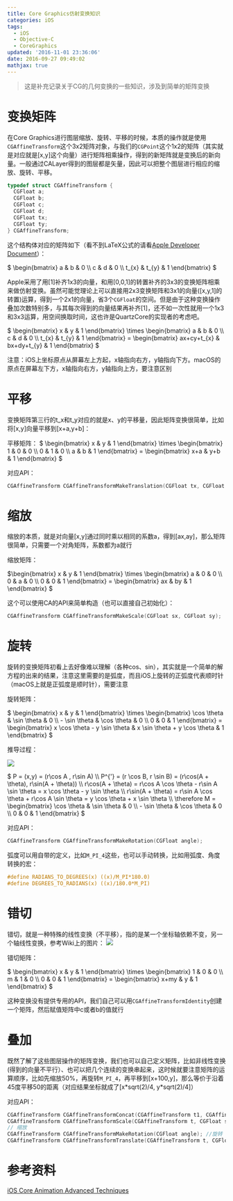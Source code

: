 ```yaml
---
title: Core Graphics仿射变换知识
categories: iOS
tags:
  - iOS
  - Objective-C
  - CoreGraphics
updated: '2016-11-01 23:36:06'
date: 2016-09-27 09:49:02
mathjax: true
---
```


> 这是补充记录关于CG的几何变换的一些知识，涉及到简单的矩阵变换

# 变换矩阵

在Core Graphics进行图层缩放、旋转、平移的时候，本质的操作就是使用`CGAffineTransform`这个3x2矩阵对象，与我们的`CGPoint`这个1x2的矩阵（其实就是对应就是[x,y]这个向量）进行矩阵相乘操作，得到的新矩阵就是变换后的新向量。一般通过CALayer得到的图层都是矢量，因此可以把整个图层进行相应的缩放、旋转、平移。

```objectivec
typedef struct CGAffineTransform { 
  CGFloat a; 
  CGFloat b; 
  CGFloat c; 
  CGFloat d; 
  CGFloat tx; 
  CGFloat ty; 
} CGAffineTransform;
```

这个结构体对应的矩阵如下（看不到LaTeX公式的请看[Apple Developer Document](https://developer.apple.com/reference/coregraphics/1455865-cgaffinetransformmake)）：

$ \begin{bmatrix} a & b & 0 \\\ c & d & 0 \\\ t\_{x} & t\_{y} & 1 \end{bmatrix} $

Apple采用了用[1]补齐1x3的向量，和用[0,0,1]的转置补齐的3x3的变换矩阵相乘来做仿射变换。虽然可能觉理论上可以直接用2x3变换矩阵和3x1的向量([x,y,1]的转置)运算，得到一个2x1的向量，省3个`CGFloat`的空间。但是由于这种变换操作叠加次数特别多，与其每次得到的向量结果再补齐[1]，还不如一次性就用一个1x3和3x3运算，用空间换取时间，这也许是QuartzCore的实现者的考虑吧。

$ \begin{bmatrix} x & y & 1 \end{bmatrix} \times \begin{bmatrix} a & b & 0 \\\ c & d & 0 \\\ t\_{x} & t\_{y} & 1 \end{bmatrix} = \begin{bmatrix} ax+cy+t\_{x} & bx+dy+t\_{y} & 1 \end{bmatrix} $


注意：iOS上坐标原点从屏幕左上方起，x轴指向右方，y轴指向下方。macOS的原点在屏幕左下方，x轴指向右方，y轴指向上方，要注意区别

# 平移

变换矩阵第三行的t\_x和t\_y对应的就是x、y的平移量，因此矩阵变换很简单，比如将[x,y]向量平移到[x+a,y+b]：

平移矩阵：
$ \begin{bmatrix} x & y & 1 \end{bmatrix} \times \begin{bmatrix} 1 & 0 & 0 \\\ 0 & 1 & 0 \\\ a & b & 1 \end{bmatrix} = \begin{bmatrix} x+a & y+b & 1 \end{bmatrix} $

对应API：

```objectivec
CGAffineTransform CGAffineTransformMakeTranslation(CGFloat tx, CGFloat ty);
```

# 缩放
缩放的本质，就是对向量[x,y]通过同时乘以相同的系数a，得到[ax,ay]，那么矩阵很简单，只需要一个对角矩阵，系数都为a就行

缩放矩阵：

$\begin{bmatrix} x & y & 1 \end{bmatrix} \times \begin{bmatrix} a & 0 & 0 \\\ 0 & a & 0 \\\ 0 & 0 & 1 \end{bmatrix} = \begin{bmatrix} ax & by & 1 \end{bmatrix} $

这个可以使用CA的API来简单构造（也可以直接自己初始化）：

```objectivec
CGAffineTransform CGAffineTransformMakeScale(CGFloat sx, CGFloat sy);
```

# 旋转
旋转的变换矩阵初看上去好像难以理解（各种cos、sin），其实就是一个简单的解方程的出来的结果，注意这里需要的是弧度，而且iOS上旋转的正弧度代表顺时针（macOS上就是正弧度是顺时针），需要注意

旋转矩阵：

$ \begin{bmatrix} x & y & 1 \end{bmatrix} \times \begin{bmatrix} \cos \theta & \sin \theta & 0 \\\ - \sin \theta & \cos \theta & 0 \\\ 0 & 0 & 1 \end{bmatrix} = \begin{bmatrix} x \cos \theta - y \sin \theta & x \sin \theta + y \cos \theta & 1 \end{bmatrix} $

推导过程：

![](https://lf3-client-infra.bytetos.com/obj/client-infra-images/lizhuoli/f7dac35688c54f2e9ac1a605b4295a39/2022-07-14/image/4/ef/04946d0b15517c28f52f8aaf7a850.png)

$ P = (x,y) = (r\cos A , r\sin A) \\\ P^{'} = (r \cos B, r \sin B) = (r\cos(A + \theta), r\sin(A + \theta)) \\\ r\cos(A + \theta) = r\cos A \cos \theta - r\sin A \sin \theta = x \cos \theta - y \sin \theta \\\ r\sin(A + \theta) = r\sin A \cos \theta + r\cos A \sin \theta = y \cos \theta + x \sin \theta \\\ \therefore M = \begin{bmatrix} \cos \theta & \sin \theta & 0 \\\ - \sin \theta & \cos \theta & 0 \\\ 0 & 0 & 1 \end{bmatrix} $

对应API：

```objectivec
CGAffineTransform CGAffineTransformMakeRotation(CGFloat angle);
```

弧度可以用自带的定义，比如`M_PI_4`这些，也可以手动转换，比如用弧度、角度转换的宏：

```objectivec
#define RADIANS_TO_DEGREES(x) ((x)/M_PI*180.0) 
#define DEGREES_TO_RADIANS(x) ((x)/180.0*M_PI)
```

# 错切

错切，就是一种特殊的线性变换（不平移），指的是某一个坐标轴依赖不变，另一个轴线性变换，参考Wiki上的图片：
![](https://upload.wikimedia.org/wikipedia/commons/0/08/Eigen.jpg)

错切矩阵：

$ \begin{bmatrix} x & y & 1 \end{bmatrix} \times \begin{bmatrix} 1 & 0 & 0 \\\ m & 1 & 0 \\\ 0 & 0 & 1 \end{bmatrix} = \begin{bmatrix} x+my & y & 1 \end{bmatrix} $

这种变换没有提供专用的API，我们自己可以用`CGAffineTransformIdentity`创建一个矩阵，然后赋值矩阵中c或者b的值就行

# 叠加
既然了解了这些图层操作的矩阵变换，我们也可以自己定义矩阵，比如非线性变换(得到的向量不平行）、也可以把几个连续的变换串起来，这时候就要注意矩阵的运算顺序，比如先缩放50%，再旋转`M_PI_4`，再平移到[x+100,y]，那么等价于沿着45度平移50的距离（对应结果坐标就成了[x\*sqrt(2)/4, y\*sqrt(2)/4]）

对应API：

```objectivec
CGAffineTransform CGAffineTransformConcat(CGAffineTransform t1, CGAffineTransform t2); // 最通用
CGAffineTransform CGAffineTransformScale(CGAffineTransform t, CGFloat sx, CGFloat sy);
// 缩放
CGAffineTransform CGAffineTransformMakeRotation(CGFloat angle); //旋转
CGAffineTransform CGAffineTransformTranslate(CGAffineTransform t, CGFloat tx, CGFloat ty); // 平移
```

# 参考资料
[iOS Core Animation Advanced Techniques](https://github.com/AttackOnDobby/iOS-Core-Animation-Advanced-Techniques/blob/master/5-%E5%8F%98%E6%8D%A2/%E5%8F%98%E6%8D%A2.md)